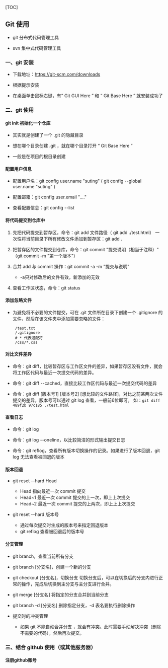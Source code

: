 [TOC]

## Git 使用

 - git 分布式代码管理工具

 - svn 集中式代码管理工具

### 一、git 安装

 - 下载地址：https://git-scm.com/downloads

 - 根据提示安装

 - 在桌面单击鼠标右键，有“ Git GUI Here ” 和 “ Git Base Here ” 就安装成功了

### 二、git 使用

#### git init  初始化一个仓库
 + 其实就是创建了一个 .git 的隐藏目录

 + 想在哪个目录创建 .git ，就在哪个目录打开 “ Git Base Here ”

 + 一般是在项目的根目录创建

#### 配置用户信息
 + 配置用户名：git config user.name "suting" ( git config --global  user.name "suting" )

 + 配置邮箱：git config user.email "...."

 + 查看配置信息：git config --list
 
#### 将代码提交到仓库中
 1. 先把代码提交到暂存区，命令：git add 文件路径（ git add ./test.html）
        一次性将当前目录下所有修改文件添加到暂存区：git add .

 2. 把暂存区的文件提交到仓库，命令：git commit "提交说明（相当于注释）"   （git commit -m "第一个版本"）

 3. 合并 add 与 commit 操作：git commit -a -m "提交与说明"
    + -a只对修改后的文件有效，新添加的无效

 4. 查看工作区状态，命令：git status

#### 添加忽略文件
 + 为避免将不必要的文件提交，可在 .git 文件所在目录下创建一个 .gitignore 的文件，然后在该文件夹中添加需要忽略的文件：
    ```
     /test.txt
     /.gitignore
     # * 代表通配符
     /css/*.css
    ```

#### 对比文件差异
 - 命令：git diff，比较暂存区与工作区文件的差异，如果暂存区没有文件，就会将工作区代码与最近一次提交代码的差异。

 - 命令：git diff --cached，直接比较工作区代码与最近一次提交代码的差异

 - 命令：git diff [版本号1] [版本号2] [想比较的文件路径]，对比之前某两次文件提交的差异，版本号可以通过 git log 查看，一般前6位即可。
    如：`git diff 489f2b 97c185 ./test.html`

#### 查看日志
 - 命令：git log

 - 命令：git log --oneline，以比较简洁的形式输出提交日志

 - 命令：git reflog，查看所有版本切换操作的记录。如果进行了版本回退，git log 无法查看被回退的版本

#### 版本回退

 - git reset --hard Head
    + Head 指向最近一次 commit 提交 
    + Head~1 最近一次 commit 提交的上一次，即上上次提交
    + Head~2 最近一次 commit 提交的上两次，即上上上次提交
 
 - git reset --hard 版本号
    + 通过每次提交时生成的版本号来指定回退版本
    + git reflog 查看被回退后的版本号

#### 分支管理
 - git branch，查看当前所有分支

 - git branch [分支名]，创建一个新的分支

 - git checkout [分支名]，切换分支
    切换分支后，可以在切换后的分支内进行正常的操作，完成后切换到主分支与主分支进行合并。

 - git merge [分支名]
    将指定的分支合并到当前分支

 - git branch -d [分支名] 删除指定分支，-d 表名要执行删除操作

 - 提交时的冲突管理
    + 如果 git 不能自动合并分支 ，就会有冲突。此时需要手动解决冲突（删除不需要的代码），然后再次提交。

### 三、结合 github 使用（或其他服务器）
 
 #### 注册github账号
